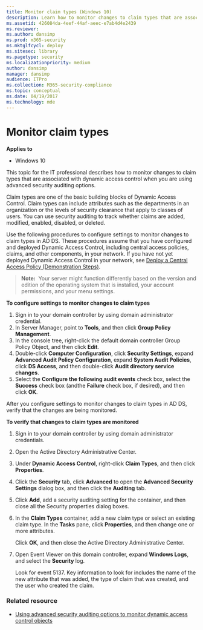 ```yaml
---
title: Monitor claim types (Windows 10)
description: Learn how to monitor changes to claim types that are associated with dynamic access control when you are using advanced security auditing options.
ms.assetid: 426084da-4eef-44af-aeec-e7ab4d4e2439
ms.reviewer: 
ms.author: dansimp
ms.prod: m365-security
ms.mktglfcycl: deploy
ms.sitesec: library
ms.pagetype: security
ms.localizationpriority: medium
author: dansimp
manager: dansimp
audience: ITPro
ms.collection: M365-security-compliance
ms.topic: conceptual
ms.date: 04/19/2017
ms.technology: mde
---
```


# Monitor claim types

**Applies to**
-   Windows 10

This topic for the IT professional describes how to monitor changes to claim types that are associated with dynamic access control when you are using advanced security auditing options.

Claim types are one of the basic building blocks of Dynamic Access Control. Claim types can include attributes such as the departments in an organization or the levels of security clearance that apply to classes of users. You can use security auditing to track whether claims are added, modified, enabled, disabled, or deleted.

Use the following procedures to configure settings to monitor changes to claim types in AD DS. These procedures assume that you have configured and deployed Dynamic Access Control, including central access policies, claims, and other components, in your network. If you have not yet deployed Dynamic
Access Control in your network, see [Deploy a Central Access Policy (Demonstration Steps)](/windows-server/identity/solution-guides/deploy-a-central-access-policy--demonstration-steps-).

>**Note:**  Your server might function differently based on the version and edition of the operating system that is installed, your account permissions, and your menu settings.
 
**To configure settings to monitor changes to claim types**

1.  Sign in to your domain controller by using domain administrator credential.
2.  In Server Manager, point to **Tools**, and then click **Group Policy Management**.
3.  In the console tree, right-click the default domain controller Group Policy Object, and then click **Edit**.
4.  Double-click **Computer Configuration**, click **Security Settings**, expand **Advanced Audit Policy Configuration**, expand **System Audit Policies**, click **DS Access**, and then double-click **Audit directory service changes**.
5.  Select the **Configure the following audit events** check box, select the **Success** check box (andthe **Failure** check box, if desired), and then click **OK**.

After you configure settings to monitor changes to claim types in AD DS, verify that the changes are being monitored.

**To verify that changes to claim types are monitored**

1.  Sign in to your domain controller by using domain administrator credentials.
2.  Open the Active Directory Administrative Center.
3.  Under **Dynamic Access Control**, right-click **Claim Types**, and then click **Properties**.
4.  Click the **Security** tab, click **Advanced** to open the **Advanced Security Settings** dialog box, and then click the **Auditing** tab.
5.  Click **Add**, add a security auditing setting for the container, and then close all the Security properties dialog boxes.
6.  In the **Claim Types** container, add a new claim type or select an existing claim type. In the **Tasks** pane, click **Properties**, and then change one or more attributes.

    Click **OK**, and then close the Active Directory Administrative Center.

7.  Open Event Viewer on this domain controller, expand **Windows Logs**, and select the **Security** log.

    Look for event 5137. Key information to look for includes the name of the new attribute that was added, the type of claim that was created, and the user who created the claim.

### Related resource

- [Using advanced security auditing options to monitor dynamic access control objects](using-advanced-security-auditing-options-to-monitor-dynamic-access-control-objects.md)